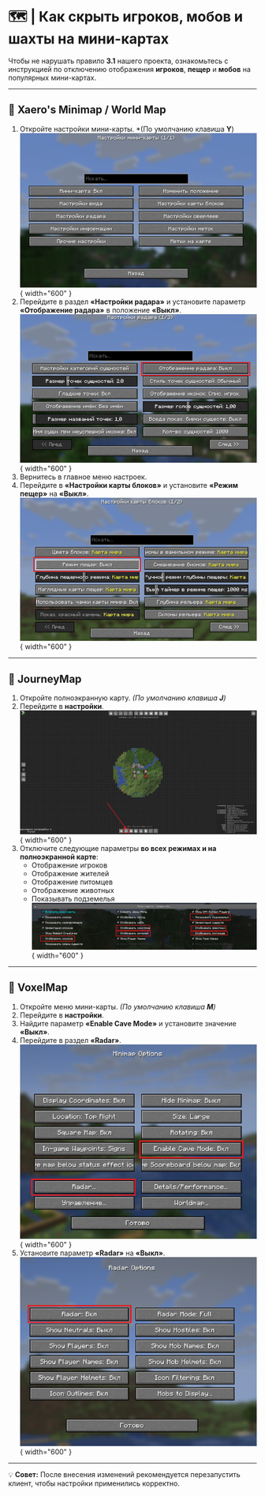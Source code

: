# 🗺️ | Как скрыть игроков, мобов и шахты на мини-картах 

Чтобы не нарушать правило **3.1** нашего проекта, ознакомьтесь с инструкцией по отключению отображения **игроков**, **пещер** и **мобов** на популярных мини-картах.

---

## 🧭 Xaero's Minimap / World Map
1. Откройте настройки мини-карты. *(По умолчанию клавиша **Y**)  
   ![Xaero's Minimap Settings](../assets/images/xaero_minimap_settings1.png){ width="600" }
2. Перейдите в раздел **«Настройки радара»** и установите параметр **«Отображение радара»** в положение **«Выкл»**.  
   ![Xaero's Minimap Settings](../assets/images/xaero_minimap_settings2.png){ width="600" }
3. Вернитесь в главное меню настроек.
4. Перейдите в **«Настройки карты блоков»** и установите **«Режим пещер»** на **«Выкл»**.  
   ![Xaero's Minimap Settings](../assets/images/xaero_minimap_settings3.png){ width="600" }

---

## 🧭 JourneyMap
1. Откройте полноэкранную карту. *(По умолчанию клавиша **J**)*
2. Перейдите в **настройки**.  
   ![Journey Minimap Settings](../assets/images/journey_minimap_settings1.png){ width="600" }
3. Отключите следующие параметры **во всех режимах и на полноэкранной карте**:
   - Отображение игроков  
   - Отображение жителей  
   - Отображение питомцев  
   - Отображение животных  
   - Показывать подземелья  
   ![Journey Minimap Settings](../assets/images/journey_minimap_settings2.png){ width="600" }

---

## 🧭 VoxelMap
1. Откройте меню мини-карты. *(По умолчанию клавиша **M**)*
2. Перейдите в **настройки**.
3. Найдите параметр **«Enable Cave Mode»** и установите значение **«Выкл»**.
4. Перейдите в раздел **«Radar»**.  
   ![Voxel Minimap Settings](../assets/images/voxel_minimap_settings1.png){ width="600" }
5. Установите параметр **«Radar»** на **«Выкл»**.  
   ![Voxel Minimap Settings](../assets/images/voxel_minimap_settings2.png){ width="600" }

---
💡 **Совет:** После внесения изменений рекомендуется перезапустить клиент, чтобы настройки применились корректно.
